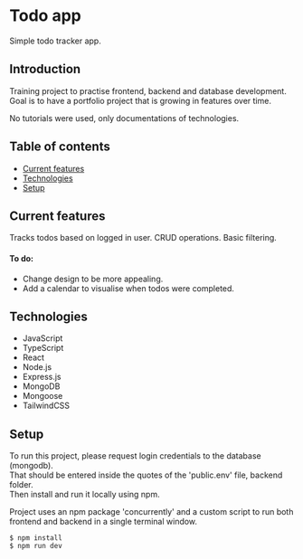 # Todo app
Simple todo tracker app.

## Introduction
Training project to practise frontend, backend and database development.  
Goal is to have a portfolio project that is growing in features over time.  

No tutorials were used, only documentations of technologies.

## Table of contents
* [Current features](#current-features)
* [Technologies](#technologies)
* [Setup](#setup)

## Current features
Tracks todos based on logged in user.
CRUD operations.
Basic filtering.

#### To do:
* Change design to be more appealing.
* Add a calendar to visualise when todos were completed.

## Technologies
* JavaScript
* TypeScript
* React
* Node.js
* Express.js
* MongoDB
* Mongoose
* TailwindCSS

## Setup
To run this project, please request login credentials to the database (mongodb).    
That should be entered inside the quotes of the 'public.env' file, backend folder.  
Then install and run it locally using npm.  

Project uses an npm package 'concurrently' and a custom script to run both frontend and backend in a single terminal window.

```
$ npm install
$ npm run dev
```
